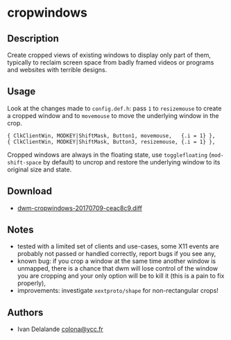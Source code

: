 cropwindows
===========

Description
-----------

Create cropped views of existing windows to display only part of them, typically
to reclaim screen space from badly framed videos or programs and websites with
terrible designs.

Usage
-----

Look at the changes made to `config.def.h`: pass `1` to `resizemouse` to create
a cropped window and to `movemouse` to move the underlying window in the crop.

	{ ClkClientWin, MODKEY|ShiftMask, Button1, movemouse,   {.i = 1} },
	{ ClkClientWin, MODKEY|ShiftMask, Button3, resizemouse, {.i = 1} },

Cropped windows are always in the floating state, use `togglefloating`
(`mod-shift-space` by default) to uncrop and restore the underlying window to
its original size and state.

Download
--------

 * [dwm-cropwindows-20170709-ceac8c9.diff](dwm-cropwindows-20170709-ceac8c9.diff)

Notes
-----

 * tested with a limited set of clients and use-cases, some X11 events are
   probably not passed or handled correctly, report bugs if you see any,
 * known bug: if you crop a window at the same time another window is unmapped,
   there is a chance that dwm will lose control of the window you are cropping
   and your only option will be to kill it (this is a pain to fix properly),
 * improvements: investigate `xextproto/shape` for non-rectangular crops!

Authors
-------

 * Ivan Delalande <colona@ycc.fr>
